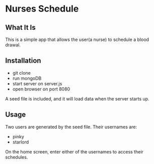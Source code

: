 # Nurses Schedule

## What It Is
This is a simple app that allows the user(a nurse) to schedule a blood drawal.

## Installation
- git clone
- run mongoDB
- start server on server.js
- open browser on port 8080

A seed file is included, and it will load data when the server starts up.

## Usage
Two users are generated by the seed file.  Their usernames are:
- pinky
- starlord

On the home screen, enter either of the usernames to access their schedules.